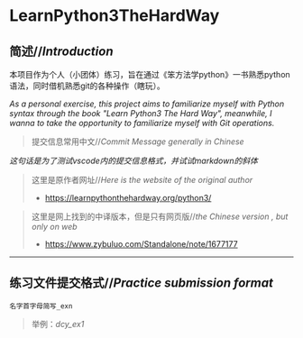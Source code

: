 # LearnPython3TheHardWay
## 简述//*Introduction*

本项目作为个人（小团体）练习，旨在通过《笨方法学python》一书熟悉python语法，同时借机熟悉git的各种操作（瞎玩）。

*As a personal exercise, this project aims to familiarize myself with Python syntax through the book "Learn Python3 The Hard Way", meanwhile, I wanna to take the opportunity to familiarize myself with Git operations.*
>提交信息常用中文//*Commit Message generally in Chinese*

*这句话是为了测试vscode内的提交信息格式，并试试markdown的斜体*

>这里是原作者网址//*Here is the website of the original author*
>* https://learnpythonthehardway.org/python3/

>这里是网上找到的中译版本，但是只有网页版//*the Chinese version , but only on web*
>* https://www.zybuluo.com/Standalone/note/1677177
---
## 练习文件提交格式//*Practice submission format*

    名字首字母简写_exn
>举例：*dcy_ex1*
